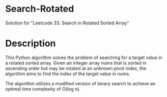 # Search-Rotated
Solution for "Leetcode 33. Search in Rotated Sorted Array"

# Description

This Python algorithm solves the problem of searching for a target value in a rotated sorted array. Given an integer array nums that is sorted in ascending order but may be rotated at an unknown pivot index, the algorithm aims to find the index of the target value in nums. 

The algorithm utilizes a modified version of binary search to achieve an optimal time complexity of O(log n). 
